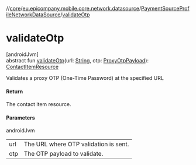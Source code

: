 //[core](../../../index.md)/[eu.epicompany.mobile.core.network.datasource](../index.md)/[PaymentSourceProfileNetworkDataSource](index.md)/[validateOtp](validate-otp.md)

# validateOtp

[androidJvm]\
abstract fun [validateOtp](validate-otp.md)(url: [String](https://kotlinlang.org/api/latest/jvm/stdlib/kotlin/-string/index.html), otp: [ProxyOtpPayload](../../eu.epicompany.mobile.core.network.model.proxy/-proxy-otp-payload/index.md)): [ContactItemResource](../../eu.epicompany.mobile.core.network.internal.retrofit/index.md#-1206844945%2FClasslikes%2F-1060529556)

Validates a proxy OTP (One-Time Password) at the specified URL

#### Return

The contact item resource.

#### Parameters

androidJvm

| | |
|---|---|
| url | The URL where OTP validation is sent. |
| otp | The OTP payload to validate. |

